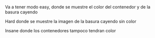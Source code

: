 Va a tener modo easy, donde se muestre el color del contenedor y de la basura cayendo

Hard donde se muestre la imagen de la basura cayendo sin color

Insane donde los contenedores tampoco tendran color 